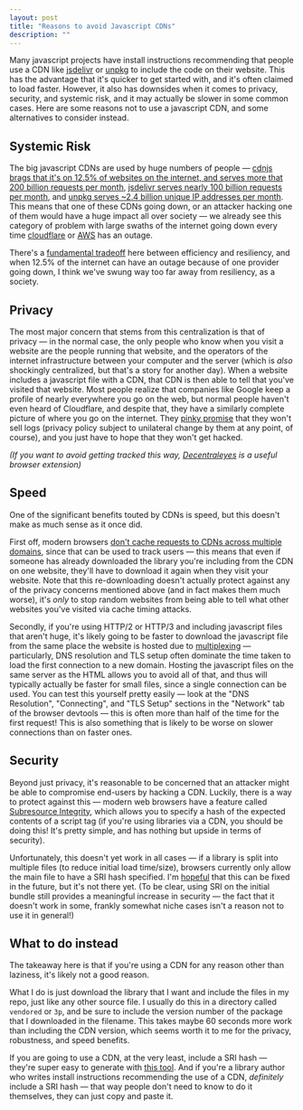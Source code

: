 ```yaml
---
layout: post
title: "Reasons to avoid Javascript CDNs"
description: ""
---
```


Many javascript projects have install instructions recommending that people use a CDN like [jsdelivr](https://www.jsdelivr.com/) or [unpkg](https://unpkg.com/) to include the code on their website. This has the advantage that it's quicker to get started with, and it's often claimed to load faster. However, it also has downsides when it comes to privacy, security, and systemic risk, and it may actually be slower in some common cases. Here are some reasons not to use a javascript CDN, and some alternatives to consider instead.

## Systemic Risk

The big javascript CDNs are used by huge numbers of people — [cdnjs brags that it's on 12.5% of websites on the internet, and serves more that 200 billion requests per month](https://cdnjs.com/about), [jsdelivr serves nearly 100 billion requests per month](https://www.jsdelivr.com/blog/jsdelivr-keeps-growing-and-expanding/), and [unpkg serves ~2.4 billion unique IP addresses per month](https://twitter.com/mjackson/status/1296147192411955200). This means that one of these CDNs going down, or an attacker hacking one of them would have a huge impact all over society — we already see this category of problem with large swaths of the internet going down every time [cloudflare](https://techcrunch.com/2020/07/17/cloudflare-dns-goes-down-taking-a-large-piece-of-the-internet-with-it/) or [AWS](https://www.theverge.com/2021/12/7/22822332/amazon-server-aws-down-disney-plus-ring-outage) has an outage.

There's a [fundamental tradeoff](https://notebook.wesleyac.com/efficiency-resiliency/#288jCJ_U1E:1W:2k) here between efficiency and resiliency, and when 12.5% of the internet can have an outage because of one provider going down, I think we've swung way too far away from resiliency, as a society.

## Privacy

The most major concern that stems from this centralization is that of privacy — in the normal case, the only people who know when you visit a website are the people running that website, and the operators of the internet infrastructure between your computer and the server (which is *also* shockingly centralized, but that's a story for another day). When a website includes a javascript file with a CDN, that CDN is then able to tell that you've visited that website. Most people realize that companies like Google keep a profile of nearly everywhere you go on the web, but normal people haven't even heard of Cloudflare, and despite that, they have a similarly complete picture of where you go on the internet. They [pinky promise](https://www.cloudflare.com/privacypolicy/) that they won't sell logs (privacy policy subject to unilateral change by them at any point, of course), and you just have to hope that they won't get hacked.

*(If you want to avoid getting tracked this way, [Decentraleyes](https://decentraleyes.org/) is a useful browser extension)*

## Speed

One of the significant benefits touted by CDNs is speed, but this doesn't make as much sense as it once did.

First off, modern browsers [don't cache requests to CDNs across multiple domains](https://www.stefanjudis.com/notes/say-goodbye-to-resource-caching-across-sites-and-domains/), since that can be used to track users — this means that even if someone has already downloaded the library you're including from the CDN on one website, they'll have to download it again when they visit your website. Note that this re-downloading doesn't actually protect against any of the privacy concerns mentioned above (and in fact makes them much worse), it's *only* to stop random websites from being able to tell what other websites you've visited via cache timing attacks.

Secondly, if you're using HTTP/2 or HTTP/3 and including javascript files that aren't huge, it's likely going to be faster to download the javascript file from the same place the website is hosted due to [multiplexing](https://http2.github.io/faq/#why-is-http2-multiplexed) — particularly, DNS resolution and TLS setup often dominate the time taken to load the first connection to a new domain. Hosting the javascript files on the same server as the HTML allows you to avoid all of that, and thus will typically actually be faster for small files, since a single connection can be used. You can test this yourself pretty easily — look at the "DNS Resolution", "Connecting", and "TLS Setup" sections in the "Network" tab of the browser devtools — this is often more than half of the time for the first request! This is also something that is likely to be worse on slower connections than on faster ones.

## Security

Beyond just privacy, it's reasonable to be concerned that an attacker might be able to compromise end-users by hacking a CDN. Luckily, there is a way to protect against this — modern web browsers have a feature called [Subresource Integrity](https://developer.mozilla.org/en-US/docs/Web/Security/Subresource_Integrity), which allows you to specify a hash of the expected contents of a script tag (if you're using libraries via a CDN, you should be doing this! It's pretty simple, and has nothing but upside in terms of security).

Unfortunately, this doesn't yet work in all cases — if a library is split into multiple files (to reduce initial load time/size), browsers currently only allow the main file to have a SRI hash specified. I'm [hopeful](https://github.com/WICG/import-maps/issues/221#issuecomment-988337894) that this can be fixed in the future, but it's not there yet. (To be clear, using SRI on the initial bundle still provides a meaningful increase in security — the fact that it doesn't work in some, frankly somewhat niche cases isn't a reason not to use it in general!)

## What to do instead

The takeaway here is that if you're using a CDN for any reason other than laziness, it's likely not a good reason.

What I do is just download the library that I want and include the files in my repo, just like any other source file. I usually do this in a directory called `vendored` or `3p`, and be sure to include the version number of the package that I downloaded in the filename. This takes maybe 60 seconds more work than including the CDN version, which seems worth it to me for the privacy, robustness, and speed benefits.

If you are going to use a CDN, at the very least, include a SRI hash — they're super easy to generate with [this tool](https://www.srihash.org/). And if you're a library author who writes install instructions recommending the use of a CDN, *definitely* include a SRI hash — that way people don't need to know to do it themselves, they can just copy and paste it.
